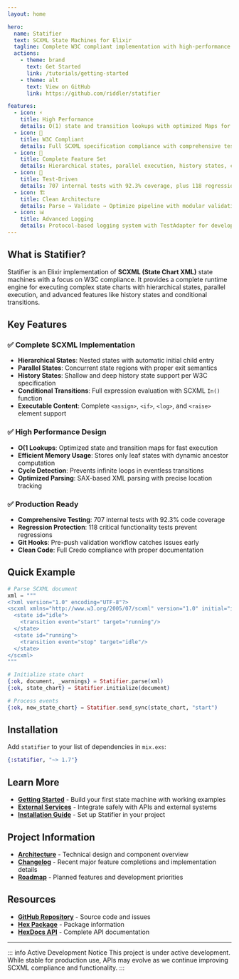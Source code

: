 ```yaml
---
layout: home

hero:
  name: Statifier
  text: SCXML State Machines for Elixir
  tagline: Complete W3C compliant implementation with high-performance state chart execution
  actions:
    - theme: brand
      text: Get Started
      link: /tutorials/getting-started
    - theme: alt
      text: View on GitHub
      link: https://github.com/riddler/statifier

features:
  - icon: ⚡
    title: High Performance
    details: O(1) state and transition lookups with optimized Maps for fast state chart execution
  - icon: 🎯
    title: W3C Compliant
    details: Full SCXML specification compliance with comprehensive test coverage from SCION and W3C test suites
  - icon: 🔧
    title: Complete Feature Set
    details: Hierarchical states, parallel execution, history states, conditional transitions, and executable content
  - icon: 🧪
    title: Test-Driven
    details: 707 internal tests with 92.3% coverage, plus 118 regression tests ensuring reliability
  - icon: 🏗️
    title: Clean Architecture
    details: Parse → Validate → Optimize pipeline with modular validation and clear separation of concerns
  - icon: 📊
    title: Advanced Logging
    details: Protocol-based logging system with TestAdapter for development and ElixirLoggerAdapter for production
---
```


## What is Statifier?

Statifier is an Elixir implementation of **SCXML (State Chart XML)** state machines with a focus on W3C compliance. It provides a complete runtime engine for executing complex state charts with hierarchical states, parallel execution, and advanced features like history states and conditional transitions.

## Key Features

### ✅ Complete SCXML Implementation

- **Hierarchical States**: Nested states with automatic initial child entry
- **Parallel States**: Concurrent state regions with proper exit semantics  
- **History States**: Shallow and deep history state support per W3C specification
- **Conditional Transitions**: Full expression evaluation with SCXML `In()` function
- **Executable Content**: Complete `<assign>`, `<if>`, `<log>`, and `<raise>` element support

### ✅ High Performance Design

- **O(1 Lookups**: Optimized state and transition maps for fast execution
- **Efficient Memory Usage**: Stores only leaf states with dynamic ancestor computation
- **Cycle Detection**: Prevents infinite loops in eventless transitions
- **Optimized Parsing**: SAX-based XML parsing with precise location tracking

### ✅ Production Ready

- **Comprehensive Testing**: 707 internal tests with 92.3% code coverage
- **Regression Protection**: 118 critical functionality tests prevent regressions
- **Git Hooks**: Pre-push validation workflow catches issues early
- **Clean Code**: Full Credo compliance with proper documentation

## Quick Example

```elixir
# Parse SCXML document
xml = """
<?xml version="1.0" encoding="UTF-8"?>
<scxml xmlns="http://www.w3.org/2005/07/scxml" version="1.0" initial="idle">
  <state id="idle">
    <transition event="start" target="running"/>
  </state>
  <state id="running">
    <transition event="stop" target="idle"/>
  </state>
</scxml>
"""

# Initialize state chart
{:ok, document, _warnings} = Statifier.parse(xml)
{:ok, state_chart} = Statifier.initialize(document)

# Process events
{:ok, new_state_chart} = Statifier.send_sync(state_chart, "start")
```

## Installation

Add `statifier` to your list of dependencies in `mix.exs`:

```elixir
{:statifier, "~> 1.7"}
```

## Learn More

- **[Getting Started](/getting-started)** - Build your first state machine with working examples
- **[External Services](/external-services)** - Integrate safely with APIs and external systems
- **[Installation Guide](/installation)** - Set up Statifier in your project

## Project Information

- **[Architecture](/architecture)** - Technical design and component overview
- **[Changelog](/changelog)** - Recent major feature completions and implementation details
- **[Roadmap](/roadmap)** - Planned features and development priorities

## Resources

- **[GitHub Repository](https://github.com/riddler/statifier)** - Source code and issues  
- **[Hex Package](https://hex.pm/packages/statifier)** - Package information
- **[HexDocs API](https://hexdocs.pm/statifier/)** - Complete API documentation

---

::: info Active Development Notice
This project is under active development. While stable for production use, APIs may evolve as we continue improving SCXML compliance and functionality.
:::
